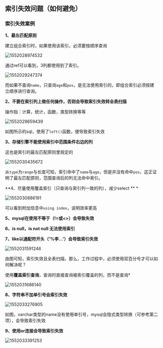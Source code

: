 ## 索引失效问题（如何避免）

### 索引失效案例

**1、最左匹配原则**

建立组合索引时，如果使用该索引，必须要按顺序查询

![1552028974532](https://raw.githubusercontent.com/PAcee1/myNote/master/image/1552028974532.png)

通过ref可以看到，3列都使用到了索引。

![1552029247374](https://raw.githubusercontent.com/PAcee1/myNote/master/image/1552029247374.png)

而如果不查询`name`，只查询`age`和`pos`，是无法使用索引的，即组合索引必须按建立顺序进行查询。

**2、不要在索引列上做任何操作，否则会导致索引失效转全表扫描**

操作指：计算，统计，函数，类型转换等等

![1552029659439](https://raw.githubusercontent.com/PAcee1/myNote/master/image/1552029659439.png)

如图所示的sql，使用了`left()`函数，便导致索引失效

**3、存储引擎不能使用索引中范围条件右边的列**

这也是索引的最左匹配原则里规定的

![1552030435672](https://raw.githubusercontent.com/PAcee1/myNote/master/image/1552030435672.png)

从`type`为`range`与长度可知，索引命中了`name`与`age`，但是并没有命中`pos`，这正证明了最左匹配原则，范围查询后的列无法命中索引。

**4、尽量使用覆盖索引（只查询与索引列一致的列），减少select ** *

![1552030886191](https://raw.githubusercontent.com/PAcee1/myNote/master/image/1552030886191.png)

可以看到附加信息中`using index`，说明效率更高

**5、mysql在使用不等于（!=或<>）会导致失效**

**6、is null，is not null 无法使用索引**

**7、like以通配符开头（'%李...'）会导致索引失效**

![1552031591246](https://raw.githubusercontent.com/PAcee1/myNote/master/image/1552031591246.png)

由图可知，索引失效且全表扫描，那么，工作过程中，必须使用双百分号才可以如何解决呢？

使用**覆盖索引查询**，查询时直接查询被索引覆盖的列，而不是查询*

![1552031686140](https://raw.githubusercontent.com/PAcee1/myNote/master/image/1552031686140.png)

**8、字符串不加单引号会索引失效**

![1552033276905](https://raw.githubusercontent.com/PAcee1/myNote/master/image/1552033276905.png)

如图，varchar类型的name没有使用单引号，mysql会隐式类型转换（可参考第二项），会导致索引失效

**9、使用or连接会导致索引失效**

![1552033391253](https://raw.githubusercontent.com/PAcee1/myNote/master/image/1552033391253.png)

